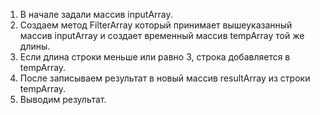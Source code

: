 1. В начале задали массив inputArray. 
2. Создаем метод FilterArray который принимает вышеуказанный массив inputArray и создает временный массив tempArray той же длины.
3. Если длина строки меньше или равно 3, строка добавляется в tempArray.
4. После записываем результат в новый массив resultArray из строки tempArray.
5. Выводим результат.